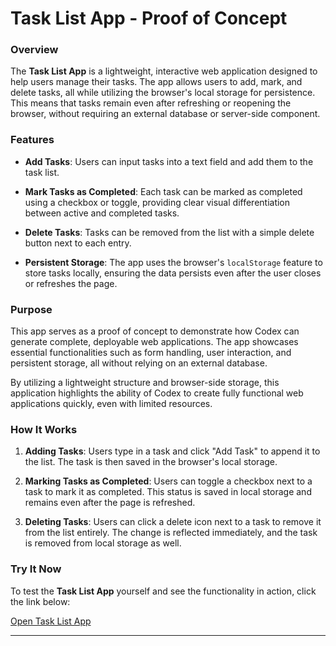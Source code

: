 # Task List App - Proof of Concept

### Overview

The **Task List App** is a lightweight, interactive web application designed to help users manage their tasks. The app allows users to add, mark, and delete tasks, all while utilizing the browser's local storage for persistence. This means that tasks remain even after refreshing or reopening the browser, without requiring an external database or server-side component.

### Features

* **Add Tasks**: Users can input tasks into a text field and add them to the task list.
    
* **Mark Tasks as Completed**: Each task can be marked as completed using a checkbox or toggle, providing clear visual differentiation between active and completed tasks.
    
* **Delete Tasks**: Tasks can be removed from the list with a simple delete button next to each entry.
    
* **Persistent Storage**: The app uses the browser's `localStorage` feature to store tasks locally, ensuring the data persists even after the user closes or refreshes the page.
    

### Purpose

This app serves as a proof of concept to demonstrate how Codex can generate complete, deployable web applications. The app showcases essential functionalities such as form handling, user interaction, and persistent storage, all without relying on an external database.

By utilizing a lightweight structure and browser-side storage, this application highlights the ability of Codex to create fully functional web applications quickly, even with limited resources.

### How It Works

1. **Adding Tasks**: Users type in a task and click "Add Task" to append it to the list. The task is then saved in the browser's local storage.
    
2. **Marking Tasks as Completed**: Users can toggle a checkbox next to a task to mark it as completed. This status is saved in local storage and remains even after the page is refreshed.
    
3. **Deleting Tasks**: Users can click a delete icon next to a task to remove it from the list entirely. The change is reflected immediately, and the task is removed from local storage as well.
    

### Try It Now

To test the **Task List App** yourself and see the functionality in action, click the link below:

[Open Task List App](#)

* * *